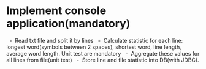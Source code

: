 # Implement console application(mandatory)
  -  Read txt file and split it by lines
  -  Calculate statistic for each line: longest word(symbols between 2 spaces), shortest word, line length,
average word length. Unit test are mandatory
  -  Aggregate these values for all lines from file(unit test)
  -  Store line and file statistic into DB(with JDBC).